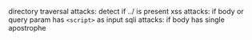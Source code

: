 directory traversal attacks: detect if ../ is present
xss attacks: if body or query param has `<script>` as input
sqli attacks: if body has single apostrophe
